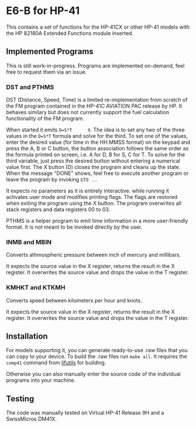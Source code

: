 # E6-B for HP-41

This contains a set of functions for the HP-41CX or other HP-41 models with the HP 82180A Extended Functions module inserted.

## Implemented Programs

This is still work-in-progress. Programs are implemented on-demand, feel free to request them via an issue.

### DST and PTHMS

DST (Distance, Speed, Time) is a limited re-implementation from scratch of the FM program contained in the HP-41C AVIATION PAC release by HP. It behaves similary but does not currently support the fuel calculation functionality of the FM program.

When started it emits `D=S*T      X`. The idea is to set any two of the three values in the `D=S*T` formula and solve for the third. To set one of the values, enter the desired value (for time in the HH.MMSS format) on the keypad and press the A, B or C button, the button association follows the same order as the formula printed on screen, i.e. A for D, B for S, C for T. To solve for the third variable, just press the desired button without entering a numerical value first. The X button (D) closes the program and cleans up the state. When the message "DONE" shows, feel free to execute another program or leave the program by invoking `GTO ..`.

It expects no parameters as it is entirely interactive. while running it activates user mode and modifies printing flags. The flags are restored when exiting the program using the X button. The program overwrites all stack registers and data registers 00 to 03.

PTHMS is a helper program to emit time information in a more user-friendly format. It is not meant to be invoked directly by the user.

### INMB and MBIN

Converts athmospheric pressure between inch of mercury and millibars.

It expects the source value in the X register, returns the result in the X register. It overwrites the source value and drops the value in the T register.

### KMHKT and KTKMH

Converts speed between kilometers per hour and knots. 

It expects the source value in the X register, returns the result in the X register. It overwrites the source value and drops the value in the T register.

## Installation

For models supporting it, you can generate ready-to-use .raw files that you can copy to your device.
To build the .raw files run `make all`. It requires the `comp41` command from [lifutils](https://github.com/bug400/lifutils) for building. 

Otherwise you can also manually enter the source code of the individual programs into your machine.

## Testing

The code was manually tested on Virtual HP-41 Release 9H and a SwissMicros DM41X.
